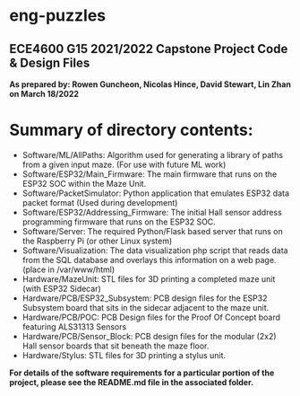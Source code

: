# eng-puzzles
## ECE4600 G15 2021/2022 Capstone Project Code & Design Files
**As prepared by: Rowen Guncheon, Nicolas Hince, David Stewart, Lin Zhan on March 18/2022**
# Summary of directory contents:
- Software/ML/AllPaths:  Algorithm used for generating a library of paths from a given input maze.  (For use with future ML work)
- Software/ESP32/Main_Firmware:  The main firmware that runs on the ESP32 SOC within the Maze Unit.
- Software/PacketSimulator: Python application that emulates ESP32 data packet format (Used during development)
- Software/ESP32/Addressing_Firmware:  The initial Hall sensor address programming firmware that runs on the ESP32 SOC.
- Software/Server:  The required Python/Flask based server that runs on the Raspberry Pi (or other Linux system)
- Software/Visualization: The data visualization php script that reads data from the SQL database and overlays this information on a web page.  (place in /var/www/html)
- Hardware/MazeUnit:  STL files for 3D printing a completed maze unit (with ESP32 Sidecar)
- Hardware/PCB/ESP32_Subsystem: PCB design files for the ESP32 Subsystem board that sits in the sidecar adjacent to the maze unit.
- Hardware/PCB/POC: PCB Design files for the Proof Of Concept board featuring ALS31313 Sensors
- Hardware/PCB/Sensor_Block:  PCB design files for the modular (2x2) Hall sensor boards that sit beneath the maze floor.
- Hardware/Stylus:  STL files for 3D printing a stylus unit.

**For details of the software requirements for a particular portion of the project, please see the README.md file in the associated folder.**
